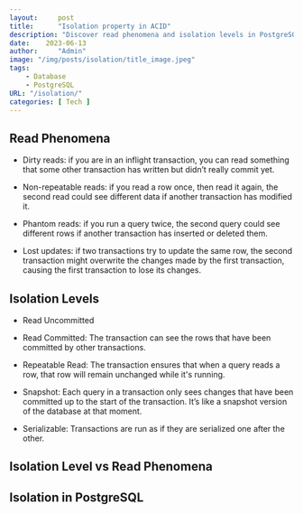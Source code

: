 ```yaml
---
layout:     post
title:      "Isolation property in ACID"
description: "Discover read phenomena and isolation levels in PostgreSQL databases, ensuring data consistency and concurrency control."
date:    2023-06-13
author:     "Admin"
image: "/img/posts/isolation/title_image.jpeg"
tags:
    - Database
    - PostgreSQL
URL: "/isolation/"
categories: [ Tech ]
---
```

## Read Phenomena

- Dirty reads: if you are in an inflight transaction, you can read something that some other transaction has written but didn’t really commit yet.
- Non-repeatable reads: if you read a row once, then read it again, the second read could see different data if another transaction has modified it.

- Phantom reads: if you run a query twice, the second query could see different rows if another transaction has inserted or deleted them.

- Lost updates: if two transactions try to update the same row, the second transaction might overwrite the changes made by the first transaction, causing the first transaction to lose its changes.

## Isolation Levels
- Read Uncommitted

- Read Committed: The transaction can see the rows that have been committed by other transactions.

- Repeatable Read: The transaction ensures that when a query reads a row, that row will remain unchanged while it's running.

- Snapshot: Each query in a transaction only sees changes that have been committed up to the start of the transaction. It’s like a snapshot version of the database at that moment.

- Serializable: Transactions are run as if they are serialized one after the other.
## Isolation Level vs Read Phenomena

## Isolation in PostgreSQL